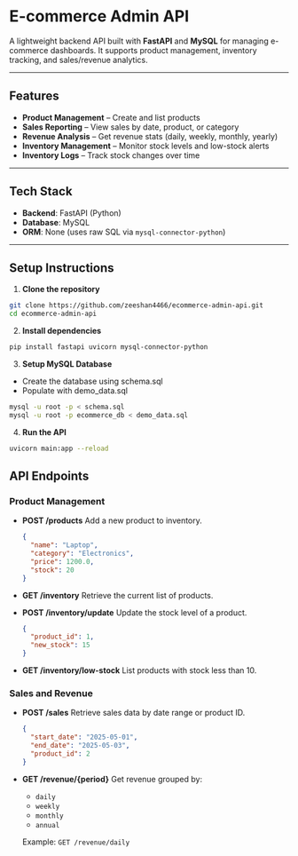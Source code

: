 # E-commerce Admin API

A lightweight backend API built with **FastAPI** and **MySQL** for managing e-commerce dashboards. It supports product management, inventory tracking, and sales/revenue analytics.

---

##  Features

- **Product Management** – Create and list products
- **Sales Reporting** – View sales by date, product, or category
- **Revenue Analysis** – Get revenue stats (daily, weekly, monthly, yearly)
- **Inventory Management** – Monitor stock levels and low-stock alerts
- **Inventory Logs** – Track stock changes over time

---

## Tech Stack

- **Backend**: FastAPI (Python)
- **Database**: MySQL
- **ORM**: None (uses raw SQL via `mysql-connector-python`)

---

## Setup Instructions

1. **Clone the repository**

```bash
git clone https://github.com/zeeshan4466/ecommerce-admin-api.git
cd ecommerce-admin-api
```
2. **Install dependencies**

```bash
pip install fastapi uvicorn mysql-connector-python
```
3. **Setup MySQL Database**

- Create the database using schema.sql
- Populate with demo_data.sql

```bash
mysql -u root -p < schema.sql
mysql -u root -p ecommerce_db < demo_data.sql
```

4. **Run the API**
```bash
uvicorn main:app --reload
```



## API Endpoints

### Product Management

- **POST /products**
  Add a new product to inventory.
  ```json
  {
    "name": "Laptop",
    "category": "Electronics",
    "price": 1200.0,
    "stock": 20
  }
  ```

- **GET /inventory**
  Retrieve the current list of products.

- **POST /inventory/update**
  Update the stock level of a product.
  ```json
  {
    "product_id": 1,
    "new_stock": 15
  }
  ```

- **GET /inventory/low-stock**
  List products with stock less than 10.

### Sales and Revenue

- **POST /sales**
  Retrieve sales data by date range or product ID.
  ```json
  {
    "start_date": "2025-05-01",
    "end_date": "2025-05-03",
    "product_id": 2
  }
  ```

- **GET /revenue/{period}**
  Get revenue grouped by:
  - `daily`
  - `weekly`
  - `monthly`
  - `annual`

  Example:
  `GET /revenue/daily`
